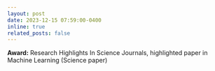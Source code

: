 ```yaml
---
layout: post
date: 2023-12-15 07:59:00-0400
inline: true
related_posts: false
---
```


**Award:** Research Highlights In Science Journals, highlighted paper in Machine Learning (Science paper)

